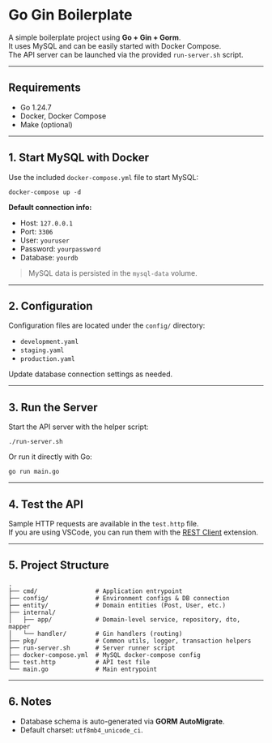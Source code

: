 # Go Gin Boilerplate

A simple boilerplate project using **Go + Gin + Gorm**.  
It uses MySQL and can be easily started with Docker Compose.  
The API server can be launched via the provided `run-server.sh` script.

---

## Requirements
- Go 1.24.7
- Docker, Docker Compose
- Make (optional)

---

## 1. Start MySQL with Docker

Use the included `docker-compose.yml` file to start MySQL:

    docker-compose up -d

**Default connection info:**
- Host: `127.0.0.1`
- Port: `3306`
- User: `youruser`
- Password: `yourpassword`
- Database: `yourdb`

> MySQL data is persisted in the `mysql-data` volume.

---

## 2. Configuration

Configuration files are located under the `config/` directory:  
- `development.yaml`  
- `staging.yaml`  
- `production.yaml`  

Update database connection settings as needed.

---

## 3. Run the Server

Start the API server with the helper script:

    ./run-server.sh

Or run it directly with Go:

    go run main.go

---

## 4. Test the API

Sample HTTP requests are available in the `test.http` file.  
If you are using VSCode, you can run them with the [REST Client](https://marketplace.visualstudio.com/items?itemName=humao.rest-client) extension.

---

## 5. Project Structure

    .
    ├── cmd/                # Application entrypoint
    ├── config/             # Environment configs & DB connection
    ├── entity/             # Domain entities (Post, User, etc.)
    ├── internal/
    │   ├── app/            # Domain-level service, repository, dto, mapper
    │   └── handler/        # Gin handlers (routing)
    ├── pkg/                # Common utils, logger, transaction helpers
    ├── run-server.sh       # Server runner script
    ├── docker-compose.yml  # MySQL docker-compose config
    ├── test.http           # API test file
    └── main.go             # Main entrypoint

---

## 6. Notes
- Database schema is auto-generated via **GORM AutoMigrate**.
- Default charset: `utf8mb4_unicode_ci`.
